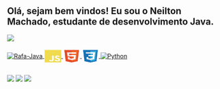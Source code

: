 <!--
**Neimachado/Neimachado** is a ✨ _special_ ✨ repository because its `README.md` (this file) appears on your GitHub profile.
  ![Snake animation](https://github.com/Neimachado/Neimachado/blob/output/github-contribution-grid-snake.svg)

Here are some ideas to get you started:

- 🔭 I’m currently working on ...
- 🌱 I’m currently learning ...
- 👯 I’m looking to collaborate on ...
- 🤔 I’m looking for help with ...
- 💬 Ask me about ...
- 📫 How to reach me: ...
- 😄 Pronouns: ...
- ⚡ Fun fact: ...
-->
## Olá, sejam bem vindos! Eu sou o Neilton Machado, estudante de desenvolvimento Java.
<div align="left">
  <a href="https://github.com/Neimachado">
  <img height="180em" src="https://github-readme-stats.vercel.app/api?username=Neimachado&show_icons=true&theme=dark&include_all_commits=true&count_private=true"/>
  </div>
  <div style="display: inline_block"><br>
  <img align="center" alt="Rafa-Java" height="40" width="45" src="https://cdn.jsdelivr.net/gh/devicons/devicon/icons/java/java-original-wordmark.svg" />
  <img align="center" alt="Rafa-Js" height="30" width="40" src="https://raw.githubusercontent.com/devicons/devicon/master/icons/javascript/javascript-plain.svg">
  <img align="center" alt="Rafa-HTML" height="30" width="40" src="https://raw.githubusercontent.com/devicons/devicon/master/icons/html5/html5-original.svg">
  <img align="center" alt="Rafa-CSS" height="30" width="40" src="https://raw.githubusercontent.com/devicons/devicon/master/icons/css3/css3-original.svg">
   <img align="center" alt="Python" height="30" width="40" src = "https://cdn.jsdelivr.net/gh/devicons/devicon@v2.15.1/devicon.min.css">

          
</div>
  
   ##
 
<div> 
   <a href="https://www.linkedin.com/in/neiltonmachado/" target="_blank"><img src="https://img.shields.io/badge/-LinkedIn-%230077B5?style=for-the-badge&logo=linkedin&logoColor=white" target="_blank"></a>
   <a href="https://instagram.com/neilton.machado/" target="_blank"><img src="https://img.shields.io/badge/-Instagram-%23E4405F?style=for-the-badge&logo=instagram&logoColor=white" target="_blank"></a>
 	  <a href = "mailto:neiltonmerc@gmail.com"><img src="https://img.shields.io/badge/-Gmail-%23333?style=for-the-badge&logo=gmail&logoColor=white" target="_blank"></a>
  

</div>
